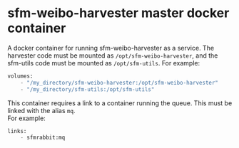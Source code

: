 # sfm-weibo-harvester master docker container

A docker container for running sfm-weibo-harvester as a service.
The harvester code must be mounted as `/opt/sfm-weibo-harvester`, and the sfm-utils code must be mounted as `/opt/sfm-utils`.
For example:

```python
volumes:
    - "/my_directory/sfm-weibo-harvester:/opt/sfm-weibo-harvester"
    - "/my_directory/sfm-utils:/opt/sfm-utils"
```

This container requires a link to a container running the queue. This must be linked with the alias `mq`.  
For example:

```python
links:
    - sfmrabbit:mq
```

